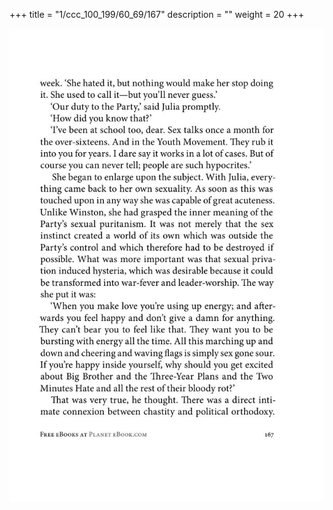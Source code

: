 +++
title = "1/ccc_100_199/60_69/167"
description = ""
weight = 20
+++

<img class="center-fit-jpg" src="/jpg_/out_jpg_1984__167.jpg" ></img>

